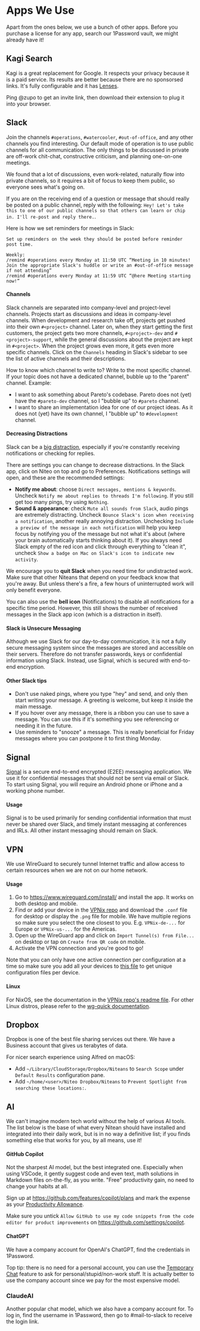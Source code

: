 # Apps We Use

Apart from the ones below, we use a bunch of other apps. Before you purchase a license for any app, search our 1Password vault, we might already have it! 

## Kagi Search

Kagi is a great replacement for Google. It respects your privacy because it is a paid service. Its results are better because there are no sponsorsed links. It's fully configurable and it has [Lenses](https://help.kagi.com/kagi/features/lenses.html).

Ping @zupo to get an invite link, then download their extension to plug it into your browser. 

## Slack

Join the channels `#operations`, `#watercooler`, `#out-of-office`, and any other channels you find interesting. Our default mode of operation is to use public channels for all communication. The only things to be discussed in private are off-work chit-chat, constructive criticism, and planning one-on-one meetings.

We found that a lot of discussions, even work-related, naturally flow into private channels, so it requires a bit of focus to keep them public, so everyone sees what's going on.

If you are on the receiving end of a question or message that should really be posted on a public channel, reply with the following: `Hey! Let's take this to one of our public channels so that others can learn or chip in. I'll re-post and reply there.`.

Here is how we set reminders for meetings in Slack:

```
Set up reminders on the week they should be posted before reminder post time.

Weekly:
/remind #operations every Monday at 11:50 UTC “Meeting in 10 minutes! Join the appropriate Slack's huddle or write an #out-of-office message if not attending”
/remind #operations every Monday at 11:59 UTC “@here Meeting starting now!”
```

#### Channels

Slack channels are separated into company-level and project-level channels. Projects start as discussions and ideas in company-level channels. When development and research take off, projects get pushed into their own `#<project>` channel. Later on, when they start getting the first customers, the project gets two more channels, `#<project>-dev` and `#<project>-support`, while the general discussions about the project are kept in `#<project>`. When the project grows even more, it gets even more specific channels. Click on the `Channels` heading in Slack's sidebar to see the list of active channels and their descriptions.

How to know which channel to write to? Write to the most specific channel. If your topic does not have a dedicated channel, bubble up to the "parent" channel. Example:
* I want to ask something about Pareto's codebase. Pareto does not (yet) have the `#pareto-dev` channel, so I "bubble up" to `#pareto` channel.
* I want to share an implementation idea for one of our project ideas. As it does not (yet) have its own channel, I "bubble up" to `#development` channel.

#### Decreasing Distractions

Slack can be a [big distraction](https://m.signalvnoise.com/is-group-chat-making-you-sweat-744659addf7d), especially if you're constantly receiving notifications or checking for replies.

There are settings you can change to decrease distractions. In the Slack app, click on Niteo on top and go to Preferences. Notifications settings will open, and these are the recommended settings:

- **Notify me about**: choose `Direct messages, mentions & keywords`. Uncheck `Notify me about replies to threads I'm following`. If you still get too many pings, try using `Nothing`.
- **Sound & appearance**: check `Mute all sounds from Slack`, audio pings are extremely distracting. Uncheck `Bounce Slack's icon when receiving a notification`, another really annoying distraction. Unchecking `Include a preview of the message in each notification` will help you keep focus by notifying you of the message but not what it's about (where your brain automatically starts thinking about it). If you always need Slack empty of the red icon and click through everything to "clean it", uncheck `Show a badge on Mac on Slack's icon to indicate new activity`.

We encourage you to **quit Slack** when you need time for undistracted work. Make sure that other Niteans that depend on your feedback know that you're away. But unless there's a fire, a few hours of uninterrupted work will only benefit everyone.

You can also use the **bell icon** (Notifications) to disable all notifications for a specific time period. However, this still shows the number of received messages in the Slack app icon (which is a distraction in itself).


#### Slack is Unsecure Messaging

Although we use Slack for our day-to-day communication, it is not a fully secure messaging system since the messages are stored and accessible on their servers. Therefore do not transfer passwords, keys or confidential information using Slack. Instead, use Signal, which is secured with end-to-end encryption.

#### Other Slack tips

- Don't use naked pings, where you type "hey" and send, and only then start writing your message. A greeting is welcome, but keep it inside the main message.
- If you hover over any message, there is a ribbon you can use to save a message. You can use this if it's something you see referencing or needing it in the future.
- Use reminders to "snooze" a message. This is really beneficial for Friday messages where you can postpone it to first thing Monday.

## Signal

[Signal](https://signal.org/) is a secure end-to-end encrypted (E2EE) messaging application. We use it for confidential messages that should not be sent via email or Slack. To start using Signal, you will require an Android phone or iPhone and a working phone number.

#### Usage

Signal is to be used primarily for sending confidential information that must never be shared over Slack, and timely instant messaging at conferences and IRLs. All other instant messaging should remain on Slack.

## VPN

We use WireGuard to securely tunnel Internet traffic and allow access to certain resources when we are not on our home network.

#### Usage

1. Go to https://www.wireguard.com/install/ and install the app. It works on both desktop and mobile.
1. Find or add your device in the [VPNix repo](https://github.com/teamniteo/vpnix/tree/main/nitean-devices) and download the `.conf` file for desktop or display the `.png` file for mobile. We have multiple regions so make sure you select the one closest to you. E.g. `VPNix-de-...` for Europe or `VPNix-us-...` for the Americas.
1. Open up the WireGuard app and click on `Import Tunnel(s) from File...` on desktop or tap on `Create from QR code` on mobile.
1. Activate the VPN connection and you're good to go!

Note that you can only have one active connection per configuration at a time so make sure you add all your devices to [this file](https://github.com/teamniteo/vpnix/blob/main/nitean-devices/nitean-devices.yaml) to get unique configuration files per device.

#### Linux
For NixOS, see the documentation in the [VPNix repo's readme file](https://github.com/teamniteo/vpnix/blob/main/README.md#nixos). For other Linux distros, please refer to the [wg-quick documentation](https://git.zx2c4.com/wireguard-tools/about/src/man/wg-quick.8).


## Dropbox

Dropbox is one of the best file sharing services out there. We have a Business account that gives us terabytes of data.

For nicer search experience using Alfred on macOS:
  * Add `~/Library/CloudStorage/Dropbox/Niteans` to `Search Scope` under `Default Results` configuration pane.
  * Add `~/home/<user>/Niteo Dropbox/Niteans` to `Prevent Spotlight from searching these locations:`.


## AI

We can't imagine modern tech world without the help of various AI tools. The list below is the base of what every Nitean should have installed and integrated into their daily work, but is in no way a definitive list; if you finds something else that works for you, by all means, use it! 

#### GitHub Copilot

Not the sharpest AI model, but the best integrated one. Especially when using VSCode, it gently suggest code and even text, math solutions in Markdown files on-the-fly, as you write. "Free" productivity gain, no need to change your habits at all. 

Sign up at https://github.com/features/copilot/plans and mark the expense as your [Productivity Allowance](https://github.com/teamniteo/handbook/blob/main/5_People/benefits.md#productivity-allowance).

Make sure you untick `Allow GitHub to use my code snippets from the code editor for product improvements` on https://github.com/settings/copilot.

#### ChatGPT

We have a company account for OpenAI's ChatGPT, find the credentials in 1Password.

Top tip: there is no need for a personal account, you can use the [Temporary Chat](https://help.openai.com/en/articles/8914046-temporary-chat-faq) feature to ask for personal/stupid/non-work stuff. It is actually better to use the company account since we pay for the most expensive model. 

### ClaudeAI

Another popular chat model, which we also have a company account for. To log in, find the username in 1Password, then go to #mail-to-slack to receive the login link. 
